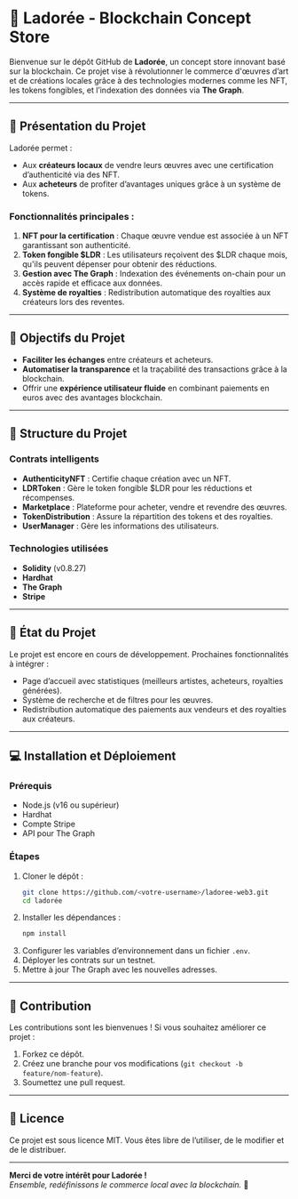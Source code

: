 
# 🚀 Ladorée - Blockchain Concept Store

Bienvenue sur le dépôt GitHub de **Ladorée**, un concept store innovant basé sur la blockchain. Ce projet vise à révolutionner le commerce d'œuvres d’art et de créations locales grâce à des technologies modernes comme les NFT, les tokens fongibles, et l’indexation des données via **The Graph**.

---

## 📝 Présentation du Projet

Ladorée permet :
- Aux **créateurs locaux** de vendre leurs œuvres avec une certification d’authenticité via des NFT.
- Aux **acheteurs** de profiter d’avantages uniques grâce à un système de tokens.

### Fonctionnalités principales :
1. **NFT pour la certification** : Chaque œuvre vendue est associée à un NFT garantissant son authenticité.
2. **Token fongible $LDR** : Les utilisateurs reçoivent des $LDR chaque mois, qu'ils peuvent dépenser pour obtenir des réductions.
3. **Gestion avec The Graph** : Indexation des événements on-chain pour un accès rapide et efficace aux données.
4. **Système de royalties** : Redistribution automatique des royalties aux créateurs lors des reventes.

---

## 🌟 Objectifs du Projet

- **Faciliter les échanges** entre créateurs et acheteurs.
- **Automatiser la transparence** et la traçabilité des transactions grâce à la blockchain.
- Offrir une **expérience utilisateur fluide** en combinant paiements en euros avec des avantages blockchain.

---

## 📂 Structure du Projet

### Contrats intelligents
- **AuthenticityNFT** : Certifie chaque création avec un NFT.
- **LDRToken** : Gère le token fongible $LDR pour les réductions et récompenses.
- **Marketplace** : Plateforme pour acheter, vendre et revendre des œuvres.
- **TokenDistribution** : Assure la répartition des tokens et des royalties.
- **UserManager** : Gère les informations des utilisateurs.

### Technologies utilisées
- **Solidity** (v0.8.27)
- **Hardhat**
- **The Graph**
- **Stripe**

---

## 🚧 État du Projet

Le projet est encore en cours de développement. Prochaines fonctionnalités à intégrer :
- Page d’accueil avec statistiques (meilleurs artistes, acheteurs, royalties générées).
- Système de recherche et de filtres pour les œuvres.
- Redistribution automatique des paiements aux vendeurs et des royalties aux créateurs.

---

## 💻 Installation et Déploiement

### Prérequis
- Node.js (v16 ou supérieur)
- Hardhat
- Compte Stripe
- API pour The Graph

### Étapes
1. Cloner le dépôt :
   ```bash
   git clone https://github.com/<votre-username>/ladoree-web3.git
   cd ladorée
   ```
2. Installer les dépendances :
   ```bash
   npm install
   ```
3. Configurer les variables d’environnement dans un fichier `.env`.
4. Déployer les contrats sur un testnet.
5. Mettre à jour The Graph avec les nouvelles adresses.

---

## 🤝 Contribution

Les contributions sont les bienvenues ! Si vous souhaitez améliorer ce projet :
1. Forkez ce dépôt.
2. Créez une branche pour vos modifications (`git checkout -b feature/nom-feature`).
3. Soumettez une pull request.

---

## 📜 Licence

Ce projet est sous licence MIT. Vous êtes libre de l’utiliser, de le modifier et de le distribuer.

---

**Merci de votre intérêt pour Ladorée !**  
*Ensemble, redéfinissons le commerce local avec la blockchain.* 💎
